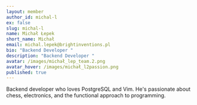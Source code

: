 ```yaml
---
layout: member
author_id: michal-l
ex: false
slug: michal-l
name: Michał Łepek
short_name: Michał
email: michal.lepek@brightinventions.pl
bio: "Backend Developer "
description: "Backend Developer "
avatar: /images/michał_lep_team.2.png
avatar_hover: /images/michał_l2passion.png
published: true
---
```

Backend developer who loves PostgreSQL and Vim. He's passionate about chess, electronics, and the functional approach to programming.
